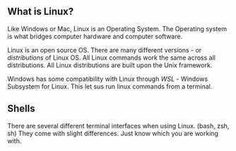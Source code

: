 ## What is Linux?
Like Windows or Mac, Linux is an Operating System. The Operating system is what bridges computer hardware and computer software.

Linux is an open source OS. There are many different versions - or *distributions* of Linux OS. All Linux commands work the same across all distributions. All Linux distributions are built upon the Unix framework.

Windows has some compatibility with Linux through *WSL* - Windows Subsystem for Linux. This let sus run linux commands from a terminal.

## Shells
There are several different terminal interfaces when using Linux. (bash, zsh, sh) They come with slight differences. Just know which you are working with.

